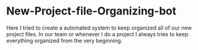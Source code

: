 # New-Project-file-Organizing-bot
Here I tried to create a automated system to keep organized all of our new project files. In our team or whenever I do a project I always tries to keep everything organized from the very beginning. 
